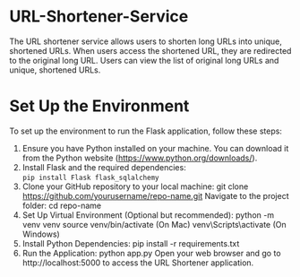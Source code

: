 # URL-Shortener-Service

The URL shortener service allows users to shorten long URLs into unique, shortened URLs. When users access the shortened URL, they are redirected to the original long URL. Users can view the list of original long URLs and unique, shortened URLs.

# Set Up the Environment 

To set up the environment to run the Flask application, follow these steps: 
1. Ensure you have Python installed on your machine. You can download it from the Python website (https://www.python.org/downloads/).
2. Install Flask and the required dependencies: <br>
    ``` pip install Flask flask_sqlalchemy ```
3. Clone your GitHub repository to your local machine:
    git clone https://github.com/yourusername/repo-name.git
   Navigate to the project folder:
   cd repo-name
4. Set Up Virtual Environment (Optional but recommended):
   python -m venv venv 
   source venv/bin/activate (On Mac)
   venv\Scripts\activate (On Windows)
5. Install Python Dependencies:
   pip install -r requirements.txt
6. Run the Application:
   python app.py
   Open your web browser and go to http://localhost:5000 to access the URL Shortener application.
